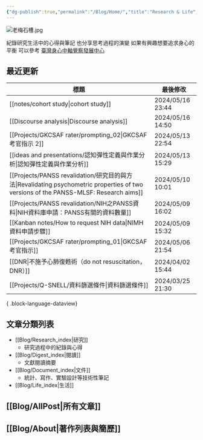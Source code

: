 ```yaml
---
{"dg-publish":true,"permalink":"/Blog/Home/","title":"Research & Life","contentClasses":"cards list-cards","tags":["blog","gardenEntry","gardenEntry","gardenEntry","gardenEntry","gardenEntry","gardenEntry","gardenEntry","gardenEntry","gardenEntry","gardenEntry","gardenEntry","gardenEntry","gardenEntry"],"created":"2023-02-16T00:00:00.000Z","updated":"2024-04-11T15:13"}
---
```



![老梅石槽.jpg](/img/user/Blog/images/%E8%80%81%E6%A2%85%E7%9F%B3%E6%A7%BD.jpg)

紀錄研究生活中的心得與筆記
也分享思考過程的演變
如果有興趣想要追求身心的平衡
可以參考 [臺灣身心中軸覺察發展中心](https://bmaa.tw)

## 最近更新

| 標題                                                                                                                                | 最後修改              |
| --------------------------------------------------------------------------------------------------------------------------------- | ----------------- |
| [[notes/cohort study\|cohort study]]                                                                                           | 2024/05/16  23:44 |
| [[Discourse analysis\|Discourse analysis]]                                                                                     | 2024/05/16  14:50 |
| [[Projects/GKCSAF rater/prompting_02\|GKCSAF考官指示 2]]                                                                           | 2024/05/13  22:54 |
| [[ideas and presentations/認知彈性定義與作業分析\|認知彈性定義與作業分析]]                                                                           | 2024/05/13  15:29 |
| [[Projects/PANSS revalidation/研究目的與方法\|Revalidating psychometric properties of two versions of the PANSS-MLSF: Research aims]] | 2024/05/10  10:01 |
| [[Projects/PANSS revalidation/NIH之PANSS資料\|NIH資料庫申請：PANSS有關的資料數量]]                                                             | 2024/05/09  16:02 |
| [[Kanban notes/How to request NIH data\|NIMH資料申請步驟]]                                                                           | 2024/05/09  15:32 |
| [[Projects/GKCSAF rater/prompting_01\|GKCSAF考官指示]]                                                                             | 2024/05/06  21:54 |
| [[DNR\|不施予心肺復甦術（do not resuscitation，DNR）]]                                                                                    | 2024/04/02  15:44 |
| [[Projects/Q-SNELL/資料篩選條件\|資料篩選條件]]                                                                                            | 2024/03/25  21:30 |

{ .block-language-dataview}

## 文章分類列表

- [[Blog/Research_index\|研究]]
    - 研究過程中的紀錄與心得
- [[Blog/Digest_index\|閱讀]]
    - 文獻閱讀摘要
- [[Blog/Document_index\|文件]]
    - 統計、寫作、實驗設計等技術性筆記
- [[Blog/Life_index\|生活]]

## [[Blog/AllPost\|所有文章]]

## [[Blog/About\|著作列表與簡歷]]
